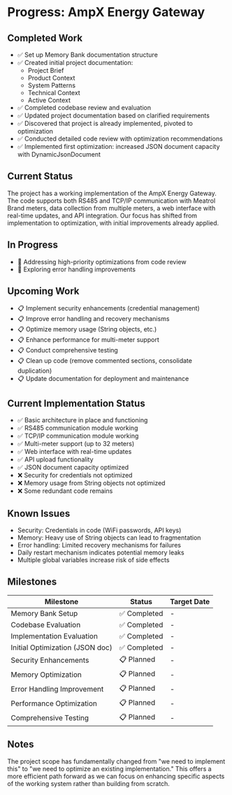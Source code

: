 # Progress: AmpX Energy Gateway

## Completed Work
- ✅ Set up Memory Bank documentation structure
- ✅ Created initial project documentation:
  - Project Brief
  - Product Context
  - System Patterns
  - Technical Context
  - Active Context
- ✅ Completed codebase review and evaluation
- ✅ Updated project documentation based on clarified requirements
- ✅ Discovered that project is already implemented, pivoted to optimization
- ✅ Conducted detailed code review with optimization recommendations
- ✅ Implemented first optimization: increased JSON document capacity with DynamicJsonDocument

## Current Status
The project has a working implementation of the AmpX Energy Gateway. The code supports both RS485 and TCP/IP communication with Meatrol Brand meters, data collection from multiple meters, a web interface with real-time updates, and API integration. Our focus has shifted from implementation to optimization, with initial improvements already applied.

## In Progress
- 🔄 Addressing high-priority optimizations from code review
- 🔄 Exploring error handling improvements

## Upcoming Work
- 📋 Implement security enhancements (credential management)
- 📋 Improve error handling and recovery mechanisms
- 📋 Optimize memory usage (String objects, etc.)
- 📋 Enhance performance for multi-meter support
- 📋 Conduct comprehensive testing
- 📋 Clean up code (remove commented sections, consolidate duplication)
- 📋 Update documentation for deployment and maintenance

## Current Implementation Status
- ✅ Basic architecture in place and functioning
- ✅ RS485 communication module working
- ✅ TCP/IP communication module working
- ✅ Multi-meter support (up to 32 meters)
- ✅ Web interface with real-time updates
- ✅ API upload functionality
- ✅ JSON document capacity optimized
- ❌ Security for credentials not optimized
- ❌ Memory usage from String objects not optimized
- ❌ Some redundant code remains

## Known Issues
- Security: Credentials in code (WiFi passwords, API keys)
- Memory: Heavy use of String objects can lead to fragmentation
- Error handling: Limited recovery mechanisms for failures
- Daily restart mechanism indicates potential memory leaks
- Multiple global variables increase risk of side effects

## Milestones
| Milestone | Status | Target Date |
|-----------|--------|-------------|
| Memory Bank Setup | ✅ Completed | - |
| Codebase Evaluation | ✅ Completed | - |
| Implementation Evaluation | ✅ Completed | - |
| Initial Optimization (JSON doc) | ✅ Completed | - |
| Security Enhancements | 📋 Planned | - |
| Memory Optimization | 📋 Planned | - |
| Error Handling Improvement | 📋 Planned | - |
| Performance Optimization | 📋 Planned | - |
| Comprehensive Testing | 📋 Planned | - |

## Notes
The project scope has fundamentally changed from "we need to implement this" to "we need to optimize an existing implementation." This offers a more efficient path forward as we can focus on enhancing specific aspects of the working system rather than building from scratch. 